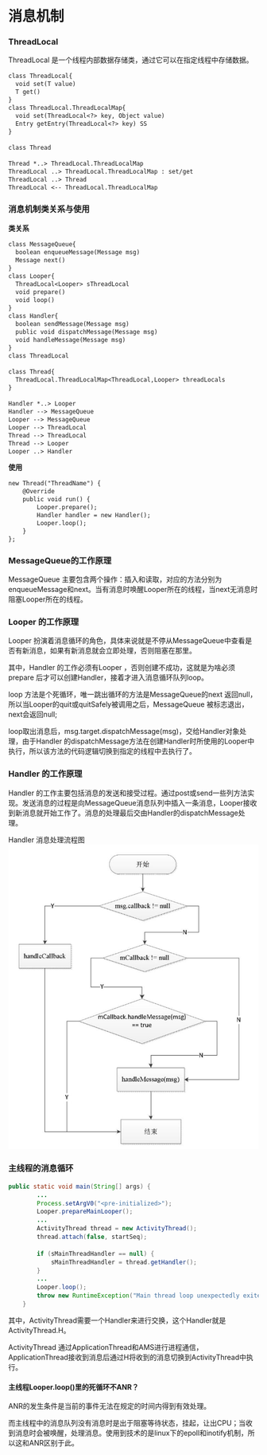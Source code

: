 # 消息机制

### ThreadLocal
ThreadLocal 是一个线程内部数据存储类，通过它可以在指定线程中存储数据。
```plantuml
class ThreadLocal{
  void set(T value)
  T get()
}
class ThreadLocal.ThreadLocalMap{
  void set(ThreadLocal<?> key, Object value)
  Entry getEntry(ThreadLocal<?> key) SS
}

class Thread

Thread *..> ThreadLocal.ThreadLocalMap
ThreadLocal ..> ThreadLocal.ThreadLocalMap : set/get
ThreadLocal ..> Thread
ThreadLocal <-- ThreadLocal.ThreadLocalMap
```
### 消息机制类关系与使用

**类关系**

```plantuml
class MessageQueue{
  boolean enqueueMessage(Message msg)
  Message next()
}
class Looper{
  ThreadLocal<Looper> sThreadLocal
  void prepare()
  void loop()
}
class Handler{
  boolean sendMessage(Message msg)
  public void dispatchMessage(Message msg)
  void handleMessage(Message msg)
}
class ThreadLocal

class Thread{
  ThreadLocal.ThreadLocalMap<ThreadLocal,Looper> threadLocals
}

Handler *..> Looper
Handler --> MessageQueue
Looper --> MessageQueue
Looper --> ThreadLocal
Thread --> ThreadLocal
Thread --> Looper
Looper ..> Handler
```
**使用**
```
new Thread("ThreadName") {
    @Override
    public void run() {
        Looper.prepare();
        Handler handler = new Handler();
        Looper.loop();
    }
};
```
### MessageQueue的工作原理
MessageQueue 主要包含两个操作：插入和读取，对应的方法分别为enqueueMessage和next。当有消息时唤醒Looper所在的线程，当next无消息时阻塞Looper所在的线程。

### Looper 的工作原理
Looper 扮演着消息循环的角色，具体来说就是不停从MessageQueue中查看是否有新消息，如果有新消息就会立即处理，否则阻塞在那里。

其中，Handler 的工作必须有Looper ，否则创建不成功，这就是为啥必须prepare 后才可以创建Handler，接着才进入消息循环队列loop。

loop 方法是个死循环，唯一跳出循环的方法是MessageQueue的next 返回null，所以当Looper的quit或quitSafely被调用之后，MessageQueue 被标志退出，next会返回null;

loop取出消息后，msg.target.dispatchMessage(msg)，交给Handler对象处理，由于Handler 的dispatchMessage方法在创建Handler时所使用的Looper中执行，所以该方法的代码逻辑切换到指定的线程中去执行了。

### Handler 的工作原理
Handler 的工作主要包括消息的发送和接受过程。通过post或send一些列方法实现。发送消息的过程是向MessageQueue消息队列中插入一条消息，Looper接收到新消息就开始工作了。消息的处理最后交由Handler的dispatchMessage处理。

Handler 消息处理流程图
![](https://raw.githubusercontent.com/sykent/blogimage/master/android/%E5%BC%80%E5%8F%91%E8%80%85%E7%9A%84%E8%89%BA%E6%9C%AF/msg_Handler%E6%B6%88%E6%81%AF%E5%A4%84%E7%90%86%E6%B5%81%E7%A8%8B.jpg)

### 主线程的消息循环
```java
public static void main(String[] args) {
        ...
        Process.setArgV0("<pre-initialized>");
        Looper.prepareMainLooper();
        ...
        ActivityThread thread = new ActivityThread();
        thread.attach(false, startSeq);

        if (sMainThreadHandler == null) {
            sMainThreadHandler = thread.getHandler();
        }
        ...
        Looper.loop();
        throw new RuntimeException("Main thread loop unexpectedly exited");
    }
```
其中，ActivityThread需要一个Handler来进行交换，这个Handler就是ActivityThread.H。

ActivityThread 通过ApplicationThread和AMS进行进程通信，ApplicationThread接收到消息后通过H将收到的消息切换到ActivityThread中执行。

#### 主线程Looper.loop()里的死循环不ANR？
ANR的发生条件是当前的事件无法在规定的时间内得到有效处理。

而主线程中的消息队列没有消息时是出于阻塞等待状态，挂起，让出CPU；当收到消息时会被唤醒，处理消息。使用到技术的是linux下的epoll和inotify机制，所以这和ANR区别于此。
